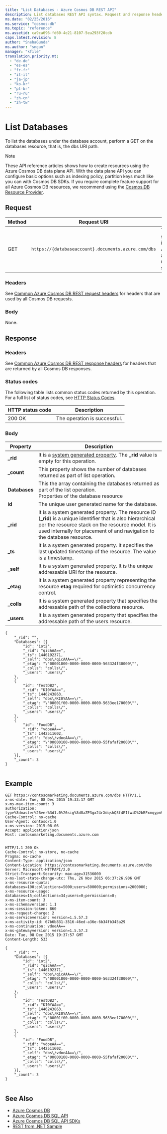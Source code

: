 ```yaml
---
title: "List Databases - Azure Cosmos DB REST API"
description: List databases REST API syntax. Request and response headers, body, status codes and examples.
ms.date: "02/25/2016"
ms.service: "cosmos-db"
ms.topic: "reference"
ms.assetid: ca9ca696-fd60-4e21-8107-5ea293f20cdb
caps.latest.revision: 8
author: "SnehaGunda"
ms.author: "sngun"
manager: "kfile"
translation.priority.mt: 
  - "de-de"
  - "es-es"
  - "fr-fr"
  - "it-it"
  - "ja-jp"
  - "ko-kr"
  - "pt-br"
  - "ru-ru"
  - "zh-cn"
  - "zh-tw"
---
```

# List Databases
  To list the databases under the database account, perform a GET on the databases resource, that is, the dbs URI path.  

> [!NOTE]
> These API reference articles shows how to create resources using the Azure Cosmos DB data plane API. With the data plane API you can configure basic options such as indexing policy, partition keys much like you can with Cosmos DB SDKs. If you require complete feature support for all Azure Cosmos DB resources, we recommend using the [Cosmos DB Resource Provider](../cosmos-db-resource-provider/index.md).
  
## Request  
  
|Method|Request URI|Description|  
|------------|-----------------|-----------------|  
|GET|`https://{databaseaccount}.documents.azure.com/dbs`|The {databaseaccount} is the name of the Azure Cosmos DB account created under your subscription.|  
  
### Headers  
 See [Common Azure Cosmos DB REST request headers](common-cosmosdb-rest-request-headers.md) for headers that are used by all Cosmos DB requests.  
  
### Body  
 None.  
  
## Response  
  
### Headers  
 See [Common Azure Cosmos DB REST response headers](common-cosmosdb-rest-response-headers.md) for headers that are returned by all Cosmos DB responses.  
  
### Status codes  
 The following table lists common status codes returned by this operation. For a full list of status codes, see [HTTP Status Codes](https://msdn.microsoft.com/library/azure/dn783364.aspx).  
  
|HTTP status code|Description|  
|----------------------|-----------------|  
|200 OK|The operation is successful.|  
  
### Body  
  
|Property|Description|  
|--------------|-----------------|  
|**_rid**|It is a [system generated property](/azure/cosmos-db/stored-procedures-triggers-udfs). The **_rid** value is empty for this operation.|  
|**_count**|This property shows the number of databases returned as part of list operation.|  
|**Databases**|This the array containing the databases returned as part of the list operation.<br />Properties of the database resource|  
|**id**|The unique user generated name for the database.|  
|**_rid**|It is a system generated property. The resource ID (**_rid**) is a unique identifier that is also hierarchical per the resource stack on the resource model. It is used internally for placement of and navigation to the database resource.|  
|**_ts**|It is a system generated property. It specifies the last updated timestamp of the resource. The value is a timestamp.|  
|**_self**|It is a system generated property. It is the unique addressable URI for the resource.|  
|**_etag**|It is a system generated property representing the resource **etag** required for optimistic concurrency control.|  
|**_colls**|It is a system generated property that specifies the addressable path of the collections resource.|  
|**_users**|It is a system generated property that specifies the addressable path of the users resource.|  
  
```  
{  
    "_rid": "",  
    "Databases": [{  
        "id": "iot2",  
        "_rid": "qicAAA==",  
        "_ts": 1446192371,  
        "_self": "dbs\/qicAAA==\/",  
        "_etag": "\"00001800-0000-0000-0000-563324f30000\"",  
        "_colls": "colls\/",  
        "_users": "users\/"  
    },  
    {  
        "id": "TestDB2",  
        "_rid": "KI0YAA==",  
        "_ts": 1446243863,  
        "_self": "dbs\/KI0YAA==\/",  
        "_etag": "\"00001f00-0000-0000-0000-5633ee170000\"",  
        "_colls": "colls\/",  
        "_users": "users\/"  
    },  
    {  
        "id": "FoodDB",  
        "_rid": "vdoeAA==",  
        "_ts": 1442511602,  
        "_self": "dbs\/vdoeAA==\/",  
        "_etag": "\"00000100-0000-0000-0000-55fafaf20000\"",  
        "_colls": "colls\/",  
        "_users": "users\/"  
    }],  
    "_count": 3  
}  
  
```  
  
## Example  
  
```  
GET https://contosomarketing.documents.azure.com/dbs HTTP/1.1  
x-ms-date: Tue, 08 Dec 2015 19:33:17 GMT  
x-ms-max-item-count: 3  
authorization: type%3dmaster%26ver%3d1.0%26sig%3d8aZP3gx24rXdqshQ3f4EIfwiD%2bBFxmqypnVg9GQkpwU%3d  
Cache-Control: no-cache  
User-Agent: contoso/1.0  
x-ms-version: 2015-08-06  
Accept: application/json  
Host: contosomarketing.documents.azure.com  
  
```  
  
```  
HTTP/1.1 200 Ok  
Cache-Control: no-store, no-cache  
Pragma: no-cache  
Content-Type: application/json  
Content-Location: https://contosomarketing.documents.azure.com/dbs  
Server: Microsoft-HTTPAPI/2.0  
Strict-Transport-Security: max-age=31536000  
x-ms-last-state-change-utc: Thu, 26 Nov 2015 06:37:26.906 GMT  
x-ms-resource-quota: databases=100;collections=5000;users=500000;permissions=2000000;  
x-ms-resource-usage: databases=15;collections=34;users=0;permissions=0;  
x-ms-item-count: 3  
x-ms-schemaversion: 1.1  
x-ms-session-token: 860  
x-ms-request-charge: 2  
x-ms-serviceversion: version=1.5.57.3  
x-ms-activity-id: 67b6b831-3516-46ed-a36e-6b34fb345a29  
x-ms-continuation: vdoeAA==  
x-ms-gatewayversion: version=1.5.57.3  
Date: Tue, 08 Dec 2015 19:37:57 GMT  
Content-Length: 533  
  
{  
    "_rid": "",  
    "Databases": [{  
        "id": "iot2",  
        "_rid": "qicAAA==",  
        "_ts": 1446192371,  
        "_self": "dbs\/qicAAA==\/",  
        "_etag": "\"00001800-0000-0000-0000-563324f30000\"",  
        "_colls": "colls\/",  
        "_users": "users\/"  
    },  
    {  
        "id": "TestDB2",  
        "_rid": "KI0YAA==",  
        "_ts": 1446243863,  
        "_self": "dbs\/KI0YAA==\/",  
        "_etag": "\"00001f00-0000-0000-0000-5633ee170000\"",  
        "_colls": "colls\/",  
        "_users": "users\/"  
    },  
    {  
        "id": "FoodDB",  
        "_rid": "vdoeAA==",  
        "_ts": 1442511602,  
        "_self": "dbs\/vdoeAA==\/",  
        "_etag": "\"00000100-0000-0000-0000-55fafaf20000\"",  
        "_colls": "colls\/",  
        "_users": "users\/"  
    }],  
    "_count": 3  
}  
  
```  
  
## See Also  
* [Azure Cosmos DB](https://docs.microsoft.com/azure/cosmos-db/introduction) 
* [Azure Cosmos DB SQL API](https://docs.microsoft.com/azure/cosmos-db/sql-api-introduction)   
* [Azure Cosmos DB SQL API SDKs](/azure/cosmos-db/sql-api-sdk-dotnet)    
* [REST from .NET Sample](https://github.com/Azure/azure-documentdb-dotnet/tree/master/samples/rest-from-.net)  
  
  

